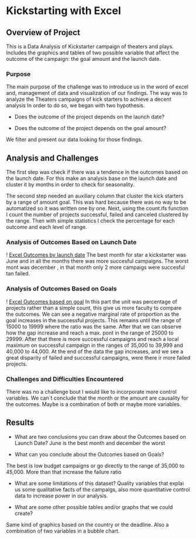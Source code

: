 # Kickstarting with Excel

## Overview of Project
This is a Data Analysis of Kickstarter campaign of theaters and plays. Includes the graphics and tables of two possible variable that affect the outcome of the campaign: the goal amount and the launch date.

### Purpose
The main purpose of the challenge was to introduce us in the word of excel and, management of data and visualization of our findings. The way was to analyze the Theaters campaigns of kick starters to achieve a decent analysis In order to do so, we began with two hypothesis.

- Does the outcome of the project depends on the launch date? 

- Does the outcome of the project depends on the goal amount? 

We filter and present our data looking for those findings.

## Analysis and Challenges

The first step was check if there was a tendence in the outcomes based on the launch date. For this make an analysis base on the launch date and cluster it by months in order to check for seasonality. 


The second step needed an auxiliary column that cluster the kick starters by a range of amount goal. This was hard because there was no way to be automatized so it was written one by one. Next, using the count.ifs function I count the number of projects successful, failed and canceled clustered by the range. Then with simple statistics I check the percentage for each outcome and each level of range.


### Analysis of Outcomes Based on Launch Date
! [Excel Outcomes by launch date](image_1.PNG)
The best month for star a kickstarter was June and in all the months there was more succesful campaigns. The worst mont was december , in that month only 2 more campaigs were succesful tan failed.

### Analysis of Outcomes Based on Goals
! [Excel Outcomes based on goal](image_2.PNG)
In this part the unit was percentage of projects rather than a simple count, this give us more faculty to compare the outcomes. We can see a negative marginal rate of proportion as the goal increases in the successful projects. This remains until the range of 15000 to 19999 where the ratio was the same. After that we can observe how the gap increase and reach a max. pont in the range of 25000 to 29999. After that there is more successful campaigns and reach a local maximum on successful campaign in the ranges of 35,000 to 39,999 and 40,000 to 44,000. At the end of the data the gap increases, and we see a great disparity of failed and successful campaigns, were there ir more failed projects. 

### Challenges and Difficulties Encountered

There was no a challenge bout I would like to incorporate more control variables. We can´t conclude that the month or the amount are causality for the outcomes. Maybe is a combination of both or maybe more variables. 

## Results

- What are two conclusions you can draw about the Outcomes based on Launch Date?
June is the best month and december the worst

- What can you conclude about the Outcomes based on Goals?

The best is low budget campaigns or go directly to the range of 35,000 to 45,000. More than that increase the failure ratio
- What are some limitations of this dataset?
Quality variables that explai us some qualitative facts of the campaigs, also more quantitative control data to increase power in our analysis.

- What are some other possible tables and/or graphs that we could create?

Same kind of graphics based on the country or the deadline. Also a combination of two variables in a bubble chart.

